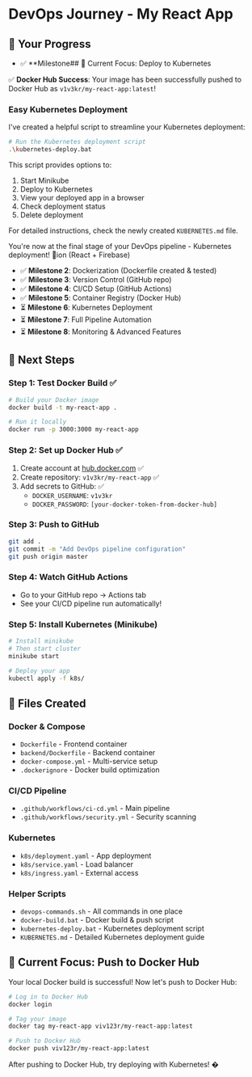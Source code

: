 # DevOps Journey - My React App

## 🧭 Your Progress

- ✅ **Milestone## 🎯 Current Focus: Deploy to Kubernetes

✅ **Docker Hub Success**: Your image has been successfully pushed to Docker Hub as `v1v3kr/my-react-app:latest`!

### Easy Kubernetes Deployment

I've created a helpful script to streamline your Kubernetes deployment:

```bash
# Run the Kubernetes deployment script
.\kubernetes-deploy.bat
```

This script provides options to:
1. Start Minikube
2. Deploy to Kubernetes
3. View your deployed app in a browser
4. Check deployment status
5. Delete deployment

For detailed instructions, check the newly created `KUBERNETES.md` file.

You're now at the final stage of your DevOps pipeline - Kubernetes deployment! 🚀ion (React + Firebase)
- ✅ **Milestone 2**: Dockerization (Dockerfile created & tested)
- ✅ **Milestone 3**: Version Control (GitHub repo)
- ✅ **Milestone 4**: CI/CD Setup (GitHub Actions)
- ✅ **Milestone 5**: Container Registry (Docker Hub)
- ⏳ **Milestone 6**: Kubernetes Deployment
- ⏳ **Milestone 7**: Full Pipeline Automation
- ⏳ **Milestone 8**: Monitoring & Advanced Features

## 🚀 Next Steps

### **Step 1: Test Docker Build** ✅
```bash
# Build your Docker image
docker build -t my-react-app .

# Run it locally
docker run -p 3000:3000 my-react-app
```

### **Step 2: Set up Docker Hub** ✅
1. Create account at [hub.docker.com](https://hub.docker.com) ✅
2. Create repository: `v1v3kr/my-react-app` ✅
3. Add secrets to GitHub: ✅
   - `DOCKER_USERNAME`: `v1v3kr`
   - `DOCKER_PASSWORD`: `[your-docker-token-from-docker-hub]`

### **Step 3: Push to GitHub**
```bash
git add .
git commit -m "Add DevOps pipeline configuration"
git push origin master
```

### **Step 4: Watch GitHub Actions**
- Go to your GitHub repo → Actions tab
- See your CI/CD pipeline run automatically!

### **Step 5: Install Kubernetes (Minikube)**
```bash
# Install minikube
# Then start cluster
minikube start

# Deploy your app
kubectl apply -f k8s/
```

## 📁 Files Created

### Docker & Compose
- `Dockerfile` - Frontend container
- `backend/Dockerfile` - Backend container  
- `docker-compose.yml` - Multi-service setup
- `.dockerignore` - Docker build optimization

### CI/CD Pipeline
- `.github/workflows/ci-cd.yml` - Main pipeline
- `.github/workflows/security.yml` - Security scanning

### Kubernetes
- `k8s/deployment.yaml` - App deployment
- `k8s/service.yaml` - Load balancer
- `k8s/ingress.yaml` - External access

### Helper Scripts
- `devops-commands.sh` - All commands in one place
- `docker-build.bat` - Docker build & push script
- `kubernetes-deploy.bat` - Kubernetes deployment script
- `KUBERNETES.md` - Detailed Kubernetes deployment guide

## 🎯 Current Focus: Push to Docker Hub

Your local Docker build is successful! Now let's push to Docker Hub:
```bash
# Log in to Docker Hub
docker login

# Tag your image
docker tag my-react-app viv123r/my-react-app:latest

# Push to Docker Hub
docker push viv123r/my-react-app:latest
```

After pushing to Docker Hub, try deploying with Kubernetes! �
